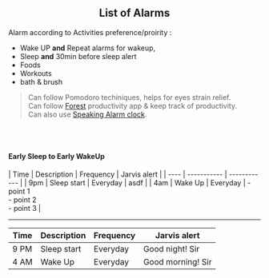 <h2 align="center">List of Alarms</h2>

Alarm according to Activities preference/proirity :  
- Wake UP **and** Repeat alarms for wakeup,
- Sleep **and** 30min before sleep alert
- Foods
- Workouts
- bath & brush

> Can follow Pomodoro techiniques, helps for eyes strain relief.  
> Can follow [Forest](https://play.google.com/store/search?q=forest&c=apps) productivity app & keep track of productivity.  
> Can also use [Speaking Alarm clock](https://play.google.com/store/apps/details?id=com.comostudio.hourlyreminder).  

<br>
<br>



#### Early Sleep to Early WakeUp

| Time | Description | Frequency | Jarvis alert |
| ---- | ----------- | ------------ |
| 9pm  | Sleep start | Everyday | asdf |
| 4am | Wake Up | Everyday | - point 1<br>- point 2<br>- point 3 |

--- 

| Time | Description | Frequency | Jarvis alert |
| ---- | ----------- | --------- | ------------ |
| 9 PM | Sleep start | Everyday  | Good night! Sir |
| 4 AM | Wake Up     | Everyday  | Good morning! Sir |



